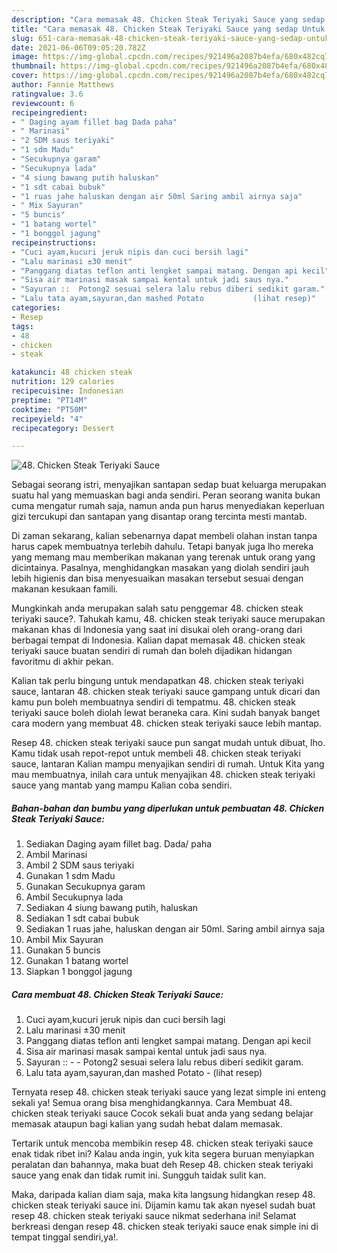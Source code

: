 ```yaml
---
description: "Cara memasak 48. Chicken Steak Teriyaki Sauce yang sedap Untuk Jualan"
title: "Cara memasak 48. Chicken Steak Teriyaki Sauce yang sedap Untuk Jualan"
slug: 651-cara-memasak-48-chicken-steak-teriyaki-sauce-yang-sedap-untuk-jualan
date: 2021-06-06T09:05:20.782Z
image: https://img-global.cpcdn.com/recipes/921496a2087b4efa/680x482cq70/48-chicken-steak-teriyaki-sauce-foto-resep-utama.jpg
thumbnail: https://img-global.cpcdn.com/recipes/921496a2087b4efa/680x482cq70/48-chicken-steak-teriyaki-sauce-foto-resep-utama.jpg
cover: https://img-global.cpcdn.com/recipes/921496a2087b4efa/680x482cq70/48-chicken-steak-teriyaki-sauce-foto-resep-utama.jpg
author: Fannie Matthews
ratingvalue: 3.6
reviewcount: 6
recipeingredient:
- " Daging ayam fillet bag Dada paha"
- " Marinasi"
- "2 SDM saus teriyaki"
- "1 sdm Madu"
- "Secukupnya garam"
- "Secukupnya lada"
- "4 siung bawang putih haluskan"
- "1 sdt cabai bubuk"
- "1 ruas jahe haluskan dengan air 50ml Saring ambil airnya saja"
- " Mix Sayuran"
- "5 buncis"
- "1 batang wortel"
- "1 bonggol jagung"
recipeinstructions:
- "Cuci ayam,kucuri jeruk nipis dan cuci bersih lagi"
- "Lalu marinasi ±30 menit"
- "Panggang diatas teflon anti lengket sampai matang. Dengan api kecil"
- "Sisa air marinasi masak sampai kental untuk jadi saus nya."
- "Sayuran ::  Potong2 sesuai selera lalu rebus diberi sedikit garam."
- "Lalu tata ayam,sayuran,dan mashed Potato           (lihat resep)"
categories:
- Resep
tags:
- 48
- chicken
- steak

katakunci: 48 chicken steak 
nutrition: 129 calories
recipecuisine: Indonesian
preptime: "PT14M"
cooktime: "PT50M"
recipeyield: "4"
recipecategory: Dessert

---
```



![48. Chicken Steak Teriyaki Sauce](https://img-global.cpcdn.com/recipes/921496a2087b4efa/680x482cq70/48-chicken-steak-teriyaki-sauce-foto-resep-utama.jpg)

Sebagai seorang istri, menyajikan santapan sedap buat keluarga merupakan suatu hal yang memuaskan bagi anda sendiri. Peran seorang  wanita bukan cuma mengatur rumah saja, namun anda pun harus menyediakan keperluan gizi tercukupi dan santapan yang disantap orang tercinta mesti mantab.

Di zaman  sekarang, kalian sebenarnya dapat membeli olahan instan tanpa harus capek membuatnya terlebih dahulu. Tetapi banyak juga lho mereka yang memang mau memberikan makanan yang terenak untuk orang yang dicintainya. Pasalnya, menghidangkan masakan yang diolah sendiri jauh lebih higienis dan bisa menyesuaikan masakan tersebut sesuai dengan makanan kesukaan famili. 



Mungkinkah anda merupakan salah satu penggemar 48. chicken steak teriyaki sauce?. Tahukah kamu, 48. chicken steak teriyaki sauce merupakan makanan khas di Indonesia yang saat ini disukai oleh orang-orang dari berbagai tempat di Indonesia. Kalian dapat memasak 48. chicken steak teriyaki sauce buatan sendiri di rumah dan boleh dijadikan hidangan favoritmu di akhir pekan.

Kalian tak perlu bingung untuk mendapatkan 48. chicken steak teriyaki sauce, lantaran 48. chicken steak teriyaki sauce gampang untuk dicari dan kamu pun boleh membuatnya sendiri di tempatmu. 48. chicken steak teriyaki sauce boleh diolah lewat beraneka cara. Kini sudah banyak banget cara modern yang membuat 48. chicken steak teriyaki sauce lebih mantap.

Resep 48. chicken steak teriyaki sauce pun sangat mudah untuk dibuat, lho. Kamu tidak usah repot-repot untuk membeli 48. chicken steak teriyaki sauce, lantaran Kalian mampu menyajikan sendiri di rumah. Untuk Kita yang mau membuatnya, inilah cara untuk menyajikan 48. chicken steak teriyaki sauce yang mantab yang mampu Kalian coba sendiri.

<!--inarticleads1-->

##### Bahan-bahan dan bumbu yang diperlukan untuk pembuatan 48. Chicken Steak Teriyaki Sauce:

1. Sediakan  Daging ayam fillet bag. Dada/ paha
1. Ambil  Marinasi
1. Ambil 2 SDM saus teriyaki
1. Gunakan 1 sdm Madu
1. Gunakan Secukupnya garam
1. Ambil Secukupnya lada
1. Sediakan 4 siung bawang putih, haluskan
1. Sediakan 1 sdt cabai bubuk
1. Sediakan 1 ruas jahe, haluskan dengan air 50ml. Saring ambil airnya saja
1. Ambil  Mix Sayuran
1. Gunakan 5 buncis
1. Gunakan 1 batang wortel
1. Siapkan 1 bonggol jagung




<!--inarticleads2-->

##### Cara membuat 48. Chicken Steak Teriyaki Sauce:

1. Cuci ayam,kucuri jeruk nipis dan cuci bersih lagi
1. Lalu marinasi ±30 menit
1. Panggang diatas teflon anti lengket sampai matang. Dengan api kecil
1. Sisa air marinasi masak sampai kental untuk jadi saus nya.
1. Sayuran :: -  - Potong2 sesuai selera lalu rebus diberi sedikit garam.
1. Lalu tata ayam,sayuran,dan mashed Potato -           (lihat resep)




Ternyata resep 48. chicken steak teriyaki sauce yang lezat simple ini enteng sekali ya! Semua orang bisa menghidangkannya. Cara Membuat 48. chicken steak teriyaki sauce Cocok sekali buat anda yang sedang belajar memasak ataupun bagi kalian yang sudah hebat dalam memasak.

Tertarik untuk mencoba membikin resep 48. chicken steak teriyaki sauce enak tidak ribet ini? Kalau anda ingin, yuk kita segera buruan menyiapkan peralatan dan bahannya, maka buat deh Resep 48. chicken steak teriyaki sauce yang enak dan tidak rumit ini. Sungguh taidak sulit kan. 

Maka, daripada kalian diam saja, maka kita langsung hidangkan resep 48. chicken steak teriyaki sauce ini. Dijamin kamu tak akan nyesel sudah buat resep 48. chicken steak teriyaki sauce nikmat sederhana ini! Selamat berkreasi dengan resep 48. chicken steak teriyaki sauce enak simple ini di tempat tinggal sendiri,ya!.

